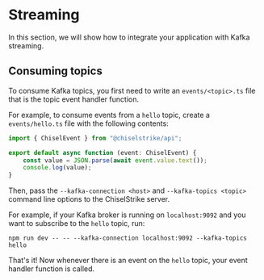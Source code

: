 # Streaming

In this section, we will show how to integrate your application with Kafka streaming.

## Consuming topics

To consume Kafka topics, you first need to write an `events/<topic>.ts` file that is the topic event handler function.

For example, to consume events from a `hello` topic, create a `events/hello.ts` file with the following contents:

```typescript title="my-backend/events/hello.ts"
import { ChiselEvent } from "@chiselstrike/api";

export default async function (event: ChiselEvent) {
    const value = JSON.parse(await event.value.text());
    console.log(value);
}
```

Then, pass the `--kafka-connection <host>` and `--kafka-topics <topic>` command line options to the ChiselStrike server.

For example, if your Kafka broker is running on `localhost:9092` and you want to subscribe to the `hello` topic, run:

```
npm run dev -- -- --kafka-connection localhost:9092 --kafka-topics hello
```

That's it! Now whenever there is an event on the `hello` topic, your event handler function is called.
